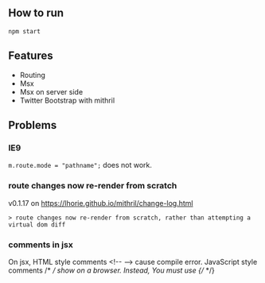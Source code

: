 How to run
----------


```
npm start
```

Features
---------

* Routing
* Msx
* Msx on server side
* Twitter Bootstrap with mithril


Problems
--------

### IE9

`m.route.mode = "pathname";` does not work.


### route changes now re-render from scratch

v0.1.17 on <https://lhorie.github.io/mithril/change-log.html>

	> route changes now re-render from scratch, rather than attempting a virtual dom diff

### comments in jsx

On jsx, HTML style comments <\!-- --> cause compile error. JavaScript style comments /* */ show on a browser. Instead, You must use {/*  */}


